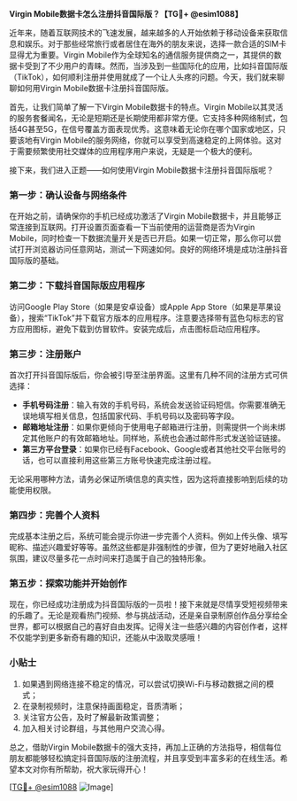 **Virgin Mobile数据卡怎么注册抖音国际版？【TG💪+ @esim1088】**

近年来，随着互联网技术的飞速发展，越来越多的人开始依赖于移动设备来获取信息和娱乐。对于那些经常旅行或者居住在海外的朋友来说，选择一款合适的SIM卡显得尤为重要。Virgin Mobile作为全球知名的通信服务提供商之一，其提供的数据卡受到了不少用户的青睐。然而，当涉及到一些国际化的应用，比如抖音国际版（TikTok），如何顺利注册并使用就成了一个让人头疼的问题。今天，我们就来聊聊如何用Virgin Mobile数据卡注册抖音国际版。

首先，让我们简单了解一下Virgin Mobile数据卡的特点。Virgin Mobile以其灵活的服务套餐闻名，无论是短期还是长期使用都非常方便。它支持多种网络制式，包括4G甚至5G，在信号覆盖方面表现优秀。这意味着无论你在哪个国家或地区，只要该地有Virgin Mobile的服务网络，你就可以享受到高速稳定的上网体验。这对于需要频繁使用社交媒体的应用程序用户来说，无疑是一个极大的便利。

接下来，我们进入正题——如何使用Virgin Mobile数据卡注册抖音国际版呢？

### 第一步：确认设备与网络条件

在开始之前，请确保你的手机已经成功激活了Virgin Mobile数据卡，并且能够正常连接到互联网。打开设置页面查看一下当前使用的运营商是否为Virgin Mobile，同时检查一下数据流量开关是否已开启。如果一切正常，那么你可以尝试打开浏览器访问任意网站，测试一下网速如何。良好的网络环境是成功注册抖音国际版的基础。

### 第二步：下载抖音国际版应用程序

访问Google Play Store（如果是安卓设备）或Apple App Store（如果是苹果设备），搜索“TikTok”并下载官方版本的应用程序。注意要选择带有蓝色勾标志的官方应用图标，避免下载到仿冒软件。安装完成后，点击图标启动应用程序。

### 第三步：注册账户

首次打开抖音国际版后，你会被引导至注册界面。这里有几种不同的注册方式可供选择：

- **手机号码注册**：输入有效的手机号码，系统会发送验证码短信。你需要准确无误地填写相关信息，包括国家代码、手机号码以及密码等字段。
- **邮箱地址注册**：如果你更倾向于使用电子邮箱进行注册，则需提供一个尚未绑定其他账户的有效邮箱地址。同样地，系统也会通过邮件形式发送验证链接。
- **第三方平台登录**：如果你已经有Facebook、Google或者其他社交平台账号的话，也可以直接利用这些第三方账号快速完成注册过程。

无论采用哪种方法，请务必保证所填信息的真实性，因为这将直接影响到后续的功能使用权限。

### 第四步：完善个人资料

完成基本注册之后，系统可能会提示你进一步完善个人资料。例如上传头像、填写昵称、描述兴趣爱好等等。虽然这些都是非强制性的步骤，但为了更好地融入社区氛围，建议尽量多花一点时间来打造属于自己的独特形象。

### 第五步：探索功能并开始创作

现在，你已经成功注册成为抖音国际版的一员啦！接下来就是尽情享受短视频带来的乐趣了。无论是观看热门视频、参与挑战活动，还是亲自录制原创作品分享给全世界，都可以根据自己的喜好自由发挥。记得关注一些感兴趣的内容创作者，这样不仅能学到更多新奇有趣的知识，还能从中汲取灵感哦！

### 小贴士

1. 如果遇到网络连接不稳定的情况，可以尝试切换Wi-Fi与移动数据之间的模式；
2. 在录制视频时，注意保持画面稳定，音质清晰；
3. 关注官方公告，及时了解最新政策调整；
4. 加入相关讨论群组，与其他用户交流心得。

总之，借助Virgin Mobile数据卡的强大支持，再加上正确的方法指导，相信每位朋友都能够轻松搞定抖音国际版的注册流程，并且享受到丰富多彩的在线生活。希望本文对你有所帮助，祝大家玩得开心！

[[TG💪+ @esim1088](https://t.me/s/esim1088) ![Image](https://i.postimg.cc/4NQfJmqS/Snipaste-2025-05-13-00-14-12.png)]